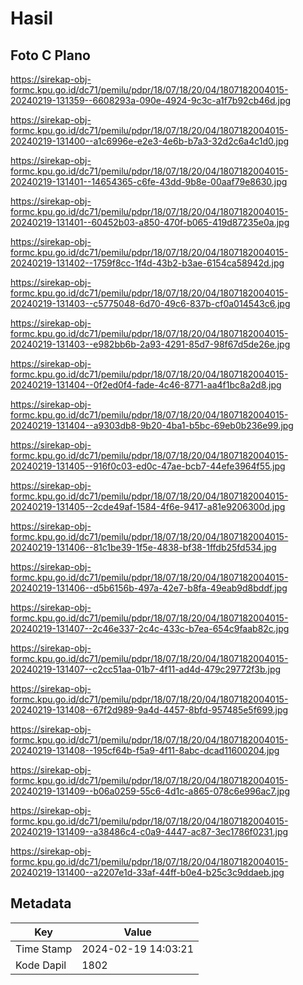 # Hasil

## Foto C Plano

https://sirekap-obj-formc.kpu.go.id/dc71/pemilu/pdpr/18/07/18/20/04/1807182004015-20240219-131359--6608293a-090e-4924-9c3c-a1f7b92cb46d.jpg

https://sirekap-obj-formc.kpu.go.id/dc71/pemilu/pdpr/18/07/18/20/04/1807182004015-20240219-131400--a1c6996e-e2e3-4e6b-b7a3-32d2c6a4c1d0.jpg

https://sirekap-obj-formc.kpu.go.id/dc71/pemilu/pdpr/18/07/18/20/04/1807182004015-20240219-131401--14654365-c6fe-43dd-9b8e-00aaf79e8630.jpg

https://sirekap-obj-formc.kpu.go.id/dc71/pemilu/pdpr/18/07/18/20/04/1807182004015-20240219-131401--60452b03-a850-470f-b065-419d87235e0a.jpg

https://sirekap-obj-formc.kpu.go.id/dc71/pemilu/pdpr/18/07/18/20/04/1807182004015-20240219-131402--1759f8cc-1f4d-43b2-b3ae-6154ca58942d.jpg

https://sirekap-obj-formc.kpu.go.id/dc71/pemilu/pdpr/18/07/18/20/04/1807182004015-20240219-131403--c5775048-6d70-49c6-837b-cf0a014543c6.jpg

https://sirekap-obj-formc.kpu.go.id/dc71/pemilu/pdpr/18/07/18/20/04/1807182004015-20240219-131403--e982bb6b-2a93-4291-85d7-98f67d5de26e.jpg

https://sirekap-obj-formc.kpu.go.id/dc71/pemilu/pdpr/18/07/18/20/04/1807182004015-20240219-131404--0f2ed0f4-fade-4c46-8771-aa4f1bc8a2d8.jpg

https://sirekap-obj-formc.kpu.go.id/dc71/pemilu/pdpr/18/07/18/20/04/1807182004015-20240219-131404--a9303db8-9b20-4ba1-b5bc-69eb0b236e99.jpg

https://sirekap-obj-formc.kpu.go.id/dc71/pemilu/pdpr/18/07/18/20/04/1807182004015-20240219-131405--916f0c03-ed0c-47ae-bcb7-44efe3964f55.jpg

https://sirekap-obj-formc.kpu.go.id/dc71/pemilu/pdpr/18/07/18/20/04/1807182004015-20240219-131405--2cde49af-1584-4f6e-9417-a81e9206300d.jpg

https://sirekap-obj-formc.kpu.go.id/dc71/pemilu/pdpr/18/07/18/20/04/1807182004015-20240219-131406--81c1be39-1f5e-4838-bf38-1ffdb25fd534.jpg

https://sirekap-obj-formc.kpu.go.id/dc71/pemilu/pdpr/18/07/18/20/04/1807182004015-20240219-131406--d5b6156b-497a-42e7-b8fa-49eab9d8bddf.jpg

https://sirekap-obj-formc.kpu.go.id/dc71/pemilu/pdpr/18/07/18/20/04/1807182004015-20240219-131407--2c46e337-2c4c-433c-b7ea-654c9faab82c.jpg

https://sirekap-obj-formc.kpu.go.id/dc71/pemilu/pdpr/18/07/18/20/04/1807182004015-20240219-131407--c2cc51aa-01b7-4f11-ad4d-479c29772f3b.jpg

https://sirekap-obj-formc.kpu.go.id/dc71/pemilu/pdpr/18/07/18/20/04/1807182004015-20240219-131408--67f2d989-9a4d-4457-8bfd-957485e5f699.jpg

https://sirekap-obj-formc.kpu.go.id/dc71/pemilu/pdpr/18/07/18/20/04/1807182004015-20240219-131408--195cf64b-f5a9-4f11-8abc-dcad11600204.jpg

https://sirekap-obj-formc.kpu.go.id/dc71/pemilu/pdpr/18/07/18/20/04/1807182004015-20240219-131409--b06a0259-55c6-4d1c-a865-078c6e996ac7.jpg

https://sirekap-obj-formc.kpu.go.id/dc71/pemilu/pdpr/18/07/18/20/04/1807182004015-20240219-131409--a38486c4-c0a9-4447-ac87-3ec1786f0231.jpg

https://sirekap-obj-formc.kpu.go.id/dc71/pemilu/pdpr/18/07/18/20/04/1807182004015-20240219-131400--a2207e1d-33af-44ff-b0e4-b25c3c9ddaeb.jpg


## Metadata

| Key        | Value               |
| ---------- | ------------------- |
| Time Stamp | 2024-02-19 14:03:21 |
| Kode Dapil | 1802                |



